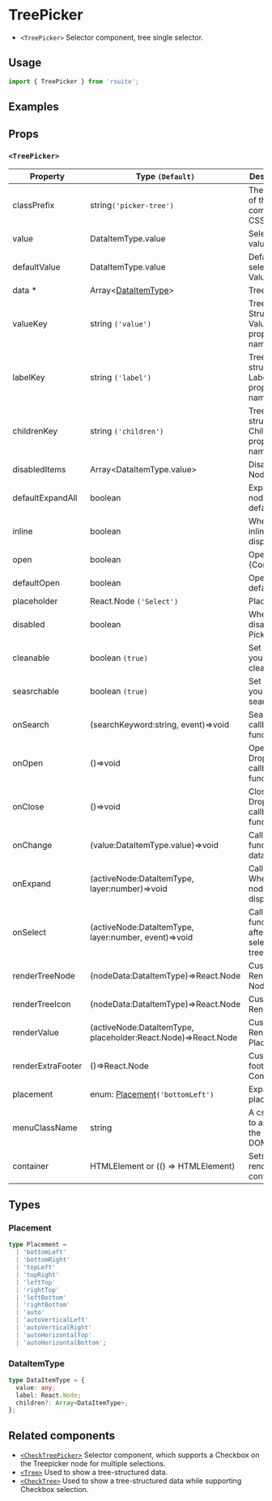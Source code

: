 # TreePicker

* `<TreePicker>` Selector component, tree single selector.

## Usage

```js
import { TreePicker } from 'rsuite';
```

## Examples

<!--{demo}-->

## Props

### `<TreePicker>`

| Property          | Type `(Default)`                                              | Description                                 |
| ----------------- | ------------------------------------------------------------- | ------------------------------------------- |
| classPrefix       | string`('picker-tree')`                                       | The prefix of the component CSS class       |
| value             | DataItemType.value                                            | Selected value                              |
| defaultValue      | DataItemType.value                                            | Default selected Value                      |
| data \*           | Array&lt;[DataItemType](#DataItemType)&gt;                    | Tree data                                   |
| valueKey          | string `('value')`                                            | Tree data Structure Value property name     |
| labelKey          | string `('label')`                                            | Tree data structure Label property name     |
| childrenKey       | string `('children')`                                         | Tree data structure Children property name  |
| disabledItems     | Array&lt;DataItemType.value&gt;                               | Disable Node list                           |
| defaultExpandAll  | boolean                                                       | Expand all nodes By default                 |
| inline            | boolean                                                       | Whether inline display tree                 |
| open              | boolean                                                       | Open (Controlled)                           |
| defaultOpen       | boolean                                                       | Open by default                             |
| placeholder       | React.Node `('Select')`                                       | Placeholder                                 |
| disabled          | boolean                                                       | Whether to disable Picker                   |
| cleanable         | boolean `(true)`                                              | Set whether you can clear                   |
| seasrchable       | boolean `(true)`                                              | Set whether you can search                  |
| onSearch          | (searchKeyword:string, event)=>void                           | Search callback function                    |
| onOpen            | ()=>void                                                      | Open Dropdown callback function             |
| onClose           | ()=>void                                                      | Close Dropdown callback functions           |
| onChange          | (value:DataItemType.value)=>void                              | Callback function for data change           |
| onExpand          | (activeNode:DataItemType, layer:number)=>void                 | Callback When tree node is displayed        |
| onSelect          | (activeNode:DataItemType, layer:number, event)=>void          | Callback function after selecting tree node |
| renderTreeNode    | (nodeData:DataItemType)=>React.Node                           | Custom Render tree Node                     |
| renderTreeIcon    | (nodeData:DataItemType)=>React.Node                           | Custom Render icon                          |
| renderValue       | (activeNode:DataItemType, placeholder:React.Node)=>React.Node | Custom Render Placeholder                   |
| renderExtraFooter | ()=>React.Node                                                | Customizing footer Content                  |
| placement         | enum: [Placement](#Placement)`('bottomLeft')`                 | Expand placement                            |
| menuClassName     | string                                                        | A css class to apply to the Menu DOM node   |
| container         | HTMLElement or (() => HTMLElement)                            | Sets the rendering container                |


## Types

### Placement

```ts
type Placement =
  | 'bottomLeft'
  | 'bottomRight'
  | 'topLeft'
  | 'topRight'
  | 'leftTop'
  | 'rightTop'
  | 'leftBottom'
  | 'rightBottom'
  | 'auto'
  | 'autoVerticalLeft'
  | 'autoVerticalRight'
  | 'autoHorizontalTop'
  | 'autoHorizontalBottom';
```

### DataItemType

```ts
type DataItemType = {
  value: any;
  label: React.Node;
  children?: Array<DataItemType>;
};
```

## Related components

* [`<CheckTreePicker>`](./check-tree-picker) Selector component, which supports a Checkbox on the Treepicker node for multiple selections.
* [`<Tree>`](./tree) Used to show a tree-structured data.
* [`<CheckTree>`](./check-tree) Used to show a tree-structured data while supporting Checkbox selection.
